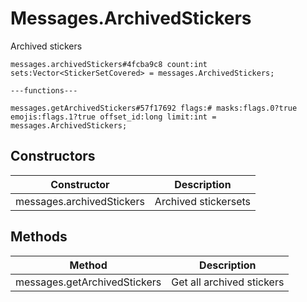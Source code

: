 # Messages.ArchivedStickers
Archived stickers

```
messages.archivedStickers#4fcba9c8 count:int sets:Vector<StickerSetCovered> = messages.ArchivedStickers;

---functions---

messages.getArchivedStickers#57f17692 flags:# masks:flags.0?true emojis:flags.1?true offset_id:long limit:int = messages.ArchivedStickers;
```

## Constructors
| Constructor | Description |
| ---- | ----------- |
| messages.archivedStickers | Archived stickersets |


## Methods
| Method | Description |
| ---- | ----------- |
| messages.getArchivedStickers | Get all archived stickers |


